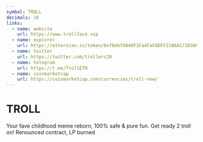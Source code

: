 ```yaml
---
symbol: TROLL
decimals: 18
links:
  - name: website
    url: https://www.trollface.vip
  - name: explorer
    url: https://etherscan.io/token/0xf8ebf4849F1Fa4FaF0DFF2106A173D3A6CB2eB3A
  - name: twitter
    url: https://twitter.com/trollerc20
  - name: telegram
    url: https://t.me/TrollETH
  - name: coinmarketcap
    url: https://coinmarketcap.com/currencies/troll-new/
---
```


# TROLL

Your fave childhood meme reborn, 100% safe & pure fun. Get ready 2 troll on! Renounced contract, LP burned
